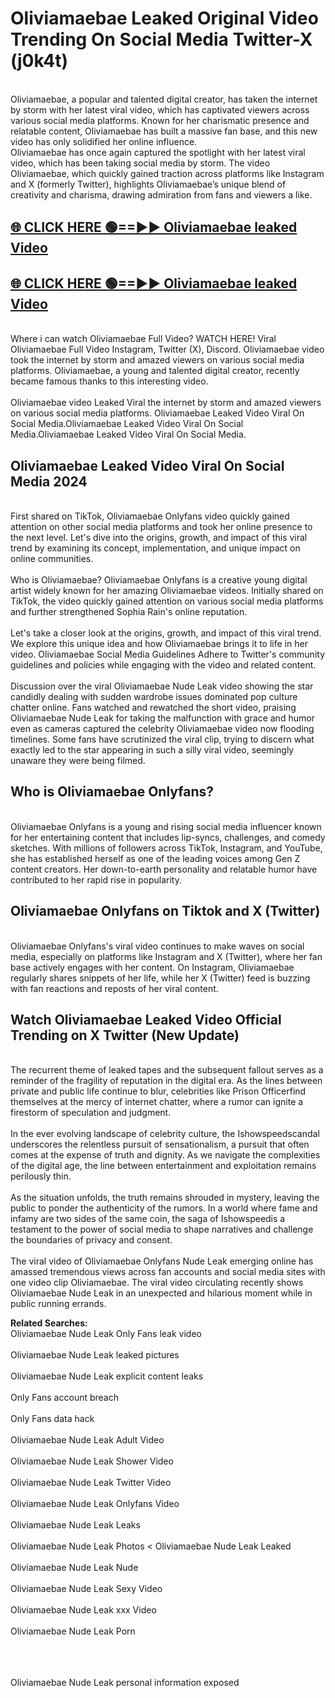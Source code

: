 # Oliviamaebae Leaked Original Video Trending On Social Media Twitter-X (j0k4t)

<br>
Oliviamaebae, a popular and talented digital creator, has taken the internet by storm with her latest viral video, which has captivated viewers across various social media platforms. Known for her charismatic presence and relatable content, Oliviamaebae has built a massive fan base, and this new video has only solidified her online influence.
<br>
Oliviamaebae has once again captured the spotlight with her latest viral video, which has been taking social media by storm. The video Oliviamaebae, which quickly gained traction across platforms like Instagram and X (formerly Twitter), highlights Oliviamaebae’s unique blend of creativity and charisma, drawing admiration from fans and viewers a like.
<br>

## [🌐 CLICK HERE 🟢==►►  Oliviamaebae leaked Video ](https://onlyclips.site?title=Oliviamaebae&ref=git)

## [🌐 CLICK HERE 🟢==►►  Oliviamaebae leaked Video ](https://onlyclips.site?title=Oliviamaebae&ref=git)



<br>
Where i can watch Oliviamaebae Full Video? WATCH HERE! Viral Oliviamaebae Full Video Instagram, Twitter (X), Discord. Oliviamaebae video took the internet by storm and amazed viewers on various social media platforms. Oliviamaebae, a young and talented digital creator, recently became famous thanks to this interesting video.
<br><br>
Oliviamaebae video Leaked Viral the internet by storm and amazed viewers on various social media platforms. Oliviamaebae Leaked Video Viral On Social Media.Oliviamaebae Leaked Video Viral On Social Media.Oliviamaebae Leaked Video Viral On Social Media.
<br>

<h2>Oliviamaebae Leaked Video Viral On Social Media 2024</h2>
<br>
First shared on TikTok, Oliviamaebae Onlyfans video quickly gained attention on other social media platforms and took her online presence to the next level. Let's dive into the origins, growth, and impact of this viral trend by examining its concept, implementation, and unique impact on online communities.
<br><br>
Who is Oliviamaebae? Oliviamaebae Onlyfans is a creative young digital artist widely known for her amazing Oliviamaebae videos. Initially shared on TikTok, the video quickly gained attention on various social media platforms and further strengthened Sophia Rain's online reputation.
<br><br>
Let's take a closer look at the origins, growth, and impact of this viral trend. We explore this unique idea and how Oliviamaebae brings it to life in her video. Oliviamaebae Social Media Guidelines Adhere to Twitter's community guidelines and policies while engaging with the video and related content.
<br><br>
Discussion over the viral Oliviamaebae Nude Leak video showing the star candidly dealing with sudden wardrobe issues dominated pop culture chatter online. Fans watched and rewatched the short video, praising Oliviamaebae Nude Leak for taking the malfunction with grace and humor even as cameras captured the celebrity Oliviamaebae video now flooding timelines. Some fans have scrutinized the viral clip, trying to discern what exactly led to the star appearing in such a silly viral video, seemingly unaware they were being filmed.
<br>

<h2>Who is Oliviamaebae Onlyfans?</h2>
<br>
Oliviamaebae Onlyfans is a young and rising social media influencer known for her entertaining content that includes lip-syncs, challenges, and comedy sketches. With millions of followers across TikTok, Instagram, and YouTube, she has established herself as one of the leading voices among Gen Z content creators. Her down-to-earth personality and relatable humor have contributed to her rapid rise in popularity.
<br>
<h2>Oliviamaebae Onlyfans on Tiktok and X (Twitter)</h2>
<br>
Oliviamaebae Onlyfans's viral video continues to make waves on social media, especially on platforms like Instagram and X (Twitter), where her fan base actively engages with her content. On Instagram, Oliviamaebae regularly shares snippets of her life, while her X (Twitter) feed is buzzing with fan reactions and reposts of her viral content.
<br>
<h2>Watch Oliviamaebae Leaked Video Official Trending on X Twitter (New Update)</h2>
<br>
The recurrent theme of leaked tapes and the subsequent fallout serves as a reminder of the fragility of reputation in the digital era. As the lines between private and public life continue to blur, celebrities like Prison Officerfind themselves at the mercy of internet chatter, where a rumor can ignite a firestorm of speculation and judgment.
<br><br>
In the ever evolving landscape of celebrity culture, the Ishowspeedscandal underscores the relentless pursuit of sensationalism, a pursuit that often comes at the expense of truth and dignity. As we navigate the complexities of the digital age, the line between entertainment and exploitation remains perilously thin.
<br><br>
As the situation unfolds, the truth remains shrouded in mystery, leaving the public to ponder the authenticity of the rumors. In a world where fame and infamy are two sides of the same coin, the saga of Ishowspeedis a testament to the power of social media to shape narratives and challenge the boundaries of privacy and consent.
<br><br>
The viral video of Oliviamaebae Onlyfans Nude Leak emerging online has amassed tremendous views across fan accounts and social media sites with one video clip Oliviamaebae. The viral video circulating recently shows Oliviamaebae Nude Leak in an unexpected and hilarious moment while in public running errands.
<br>

<strong>Related Searches:</strong>
<br>
Oliviamaebae Nude Leak Only Fans leak video
<br><br>
Oliviamaebae Nude Leak leaked pictures
<br><br>
Oliviamaebae Nude Leak explicit content leaks
<br><br>
Only Fans account breach
<br><br>
Only Fans data hack
<br><br>
Oliviamaebae Nude Leak Adult Video
<br><br>
Oliviamaebae Nude Leak Shower Video
<br><br>
Oliviamaebae Nude Leak Twitter Video
<br><br>
Oliviamaebae Nude Leak Onlyfans Video
<br><br>
Oliviamaebae Nude Leak Leaks
<br><br>
Oliviamaebae Nude Leak Photos
<
Oliviamaebae Nude Leak Leaked
<br><br>
Oliviamaebae Nude Leak Nude
<br><br>
Oliviamaebae Nude Leak Sexy Video
<br><br>
Oliviamaebae Nude Leak xxx Video
<br><br>
Oliviamaebae Nude Leak Porn
<br><br>

<br><br>
Oliviamaebae Nude Leak personal information exposed